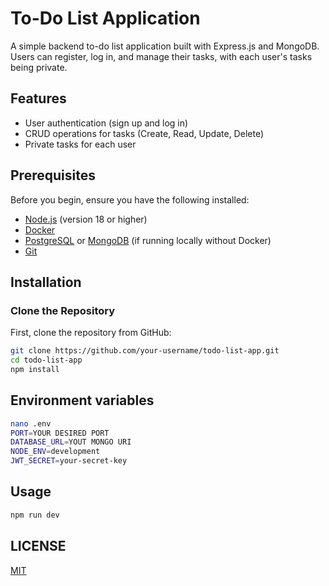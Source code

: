 # To-Do List Application

A simple backend to-do list application built with Express.js and MongoDB. Users can register, log in, and manage their tasks, with each user's tasks being private.

## Features

- User authentication (sign up and log in)
- CRUD operations for tasks (Create, Read, Update, Delete)
- Private tasks for each user

## Prerequisites

Before you begin, ensure you have the following installed:

- [Node.js](https://nodejs.org/en/download/) (version 18 or higher)
- [Docker](https://docs.docker.com/get-docker/)
- [PostgreSQL](https://www.postgresql.org/download/) or [MongoDB](https://www.mongodb.com/try/download/community) (if running locally without Docker)
- [Git](https://git-scm.com/)

## Installation

### Clone the Repository

First, clone the repository from GitHub:

```bash
git clone https://github.com/your-username/todo-list-app.git
cd todo-list-app
npm install
```

## Environment variables
```bash
nano .env 
PORT=YOUR DESIRED PORT
DATABASE_URL=YOUT MONGO URI
NODE_ENV=development
JWT_SECRET=your-secret-key
```

## Usage
```bash
npm run dev
```

## LICENSE 
[MIT](https://github.com/devdothades/Todo-List?tab=MIT-1-ov-file)

